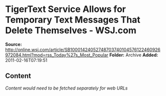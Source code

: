 # TigerText Service Allows for Temporary Text Messages That Delete Themselves - WSJ.com

**Source:** http://online.wsj.com/article/SB10001424052748703740104576122460926972084.html?mod=rss_Today%27s_Most_Popular
**Folder:** Archive
**Added:** 2011-02-16T07:19:51




## Content
*Content would need to be fetched separately for web URLs*
